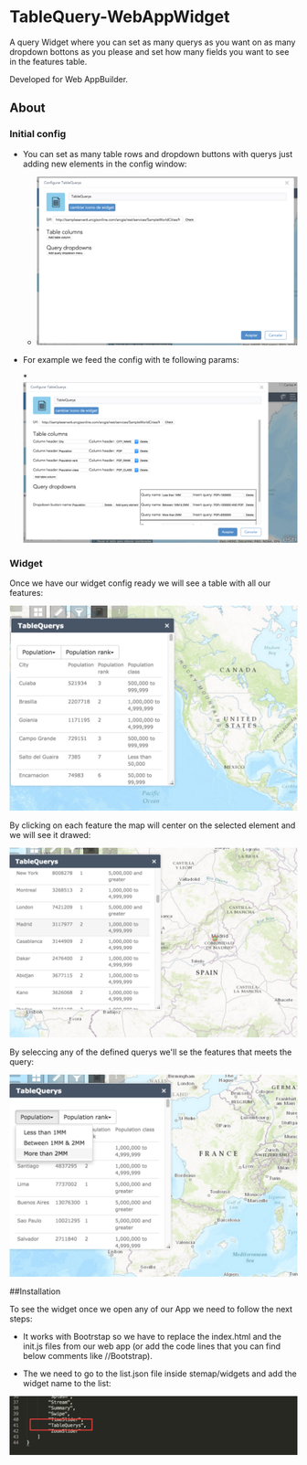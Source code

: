 # TableQuery-WebAppWidget

A query Widget where you can set as many querys as you want on as many dropdown bottons as you please and set how many fields you want to see in the features table.

Developed for Web AppBuilder.

## About

### Initial config


* You can set as many table rows and dropdown buttons with querys just adding new elements in the config window:

  * ![initConfig](ReadmeImages/initConfig.png)

* For example we feed the config with te following params:

  *![settingConfig](ReadmeImages/settingConfig.png)

### Widget

Once we have our widget config ready we will see a table with all our features: 

![onOpenWidget](ReadmeImages/onOpenWidget.png)

By clicking on each feature the map will center on the selected element and we will see it drawed:

![Screenshot](ReadmeImages/OnClickFeature.png)

By seleccing any of the defined querys we'll se the features that meets the query:

![OnClickQuery](ReadmeImages/OnClickQuery.png)

##Installation

To see the widget once we open any of our App we need to follow the next steps:

* It works with Bootrstap so we have to replace the index.html and the init.js files from our web app (or add the code lines that you can find below comments like //Bootstrap).

* The we need to go to the list.json file inside stemap/widgets and add the widget name to the list:

![AddNameToList](ReadmeImages/AddNameToList.png)



